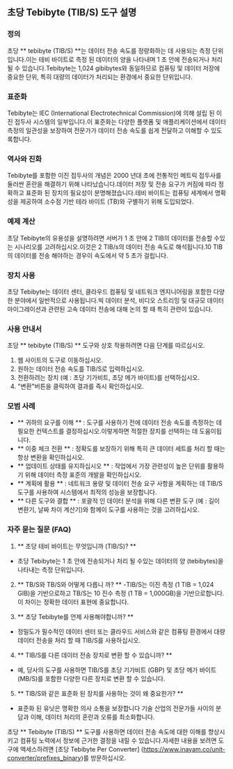 ## 초당 Tebibyte (TIB/S) 도구 설명

### 정의
초당 ** tebibyte (TIB/S) **는 데이터 전송 속도를 정량화하는 데 사용되는 측정 단위입니다.이는 테비 바이트로 측정 된 데이터의 양을 나타내며 1 초 안에 전송되거나 처리 될 수 있습니다.Tebibyte는 1,024 gibibytes와 동일하므로 컴퓨팅 및 데이터 저장에 중요한 단위, 특히 대량의 데이터가 처리되는 환경에서 중요한 단위입니다.

### 표준화
Tebibyte는 IEC (International Electrotechnical Commission)에 의해 설립 된 이진 접두사 시스템의 일부입니다.이 표준화는 다양한 플랫폼 및 애플리케이션에서 데이터 측정의 일관성을 보장하여 전문가가 데이터 전송 속도를 쉽게 전달하고 이해할 수 있도록합니다.

### 역사와 진화
Tebibyte를 포함한 이진 접두사의 개념은 2000 년대 초에 전통적인 메트릭 접두사를 둘러싼 혼란을 해결하기 위해 나타났습니다.데이터 저장 및 전송 요구가 커짐에 따라 정확하고 표준화 된 장치의 필요성이 분명해졌습니다.테비 바이트는 컴퓨팅 세계에서 명확성을 제공하여 소수점 기반 테라 바이트 (TB)와 구별하기 위해 도입되었다.

### 예제 계산
초당 Tebibyte의 유용성을 설명하려면 서버가 1 초 안에 2 TIB의 데이터를 전송할 수있는 시나리오를 고려하십시오.이것은 2 TIB/s의 데이터 전송 속도로 해석됩니다.10 TIB의 데이터를 전송 해야하는 경우이 속도에서 약 5 초가 걸립니다.

### 장치 사용
초당 Tebibyte는 데이터 센터, 클라우드 컴퓨팅 및 네트워크 엔지니어링을 포함한 다양한 분야에서 일반적으로 사용됩니다.빅 데이터 분석, 비디오 스트리밍 및 대규모 데이터 마이그레이션과 관련된 고속 데이터 전송에 대해 논의 할 때 특히 관련이 있습니다.

### 사용 안내서
초당 ** tebibyte (TIB/S) ** 도구와 상호 작용하려면 다음 단계를 따르십시오.
1. 웹 사이트의 도구로 이동하십시오.
2. 원하는 데이터 전송 속도를 TIB/S로 입력하십시오.
3. 전환하려는 장치 (예 : 초당 기가비트, 초당 메가 바이트)를 선택하십시오.
4. "변환"버튼을 클릭하여 결과를 즉시 확인하십시오.

### 모범 사례
- ** 귀하의 요구를 이해 ** : 도구를 사용하기 전에 데이터 전송 속도를 측정하는 데 필요한 컨텍스트를 결정하십시오.이렇게하면 적절한 장치를 선택하는 데 도움이됩니다.
- ** 이중 체크 전환 ** : 정확도를 보장하기 위해 특히 큰 데이터 세트를 처리 할 때는 항상 변환을 확인하십시오.
- ** 업데이트 상태를 유지하십시오 ** : 작업에서 가장 관련성이 높은 단위를 활용하기 위해 데이터 측정 표준의 개발을 확인하십시오.
- ** 계획에 활용 ** : 네트워크 용량 및 데이터 전송 요구 사항을 계획하는 데 TIB/S 도구를 사용하여 시스템에서 최적의 성능을 보장합니다.
- ** 다른 도구와 결합 ** : 포괄적 인 데이터 분석을 위해 다른 변환 도구 (예 : 길이 변환기, 날짜 차이 계산기)와 함께이 도구를 사용하는 것을 고려하십시오.

### 자주 묻는 질문 (FAQ)

1. ** 초당 테비 바이트는 무엇입니까 (TIB/S)? **
- 초당 Tebibyte는 1 초 안에 전송되거나 처리 될 수있는 데이터의 양 (tebibytes)을 나타내는 측정 단위입니다.

2. ** TB/S와 TB/S와 어떻게 다릅니 까? **
-TIB/S는 이진 측정 (1 TIB = 1,024 GIB)을 기반으로하고 TB/S는 10 진수 측정 (1 TB = 1,000GB)을 기반으로합니다.이 차이는 정확한 데이터 표현에 중요합니다.

3. ** 초당 Tebibyte를 언제 사용해야합니까? **
- 정밀도가 필수적인 데이터 센터 또는 클라우드 서비스와 같은 컴퓨팅 환경에서 대량 데이터 전송을 처리 할 때 TIB/S를 사용하십시오.

4. ** TIB/S를 다른 데이터 전송 장치로 변환 할 수 있습니까? **
- 예, 당사의 도구를 사용하면 TIB/S를 초당 기가비트 (GBP) 및 초당 메가 바이트 (MB/S)를 포함한 다양한 다른 장치로 변환 할 수 있습니다.

5. ** TIB/S와 같은 표준화 된 장치를 사용하는 것이 왜 중요한가? **
- 표준화 된 유닛은 명확한 의사 소통을 보장합니다 기술 산업의 전문가들 사이의 분담과 이해, 데이터 처리의 혼란과 오류를 최소화합니다.

초당 ** Tebibyte (TIB/S) ** 도구를 사용하면 데이터 전송 속도에 대한 이해를 향상시키고 컴퓨팅 노력에서 정보에 근거한 결정을 내릴 수 있습니다.자세한 내용을 보려면 도구에 액세스하려면 [초당 Tebibyte Per Converter] (https://www.inayam.co/unit-converter/prefixes_binary)를 방문하십시오.